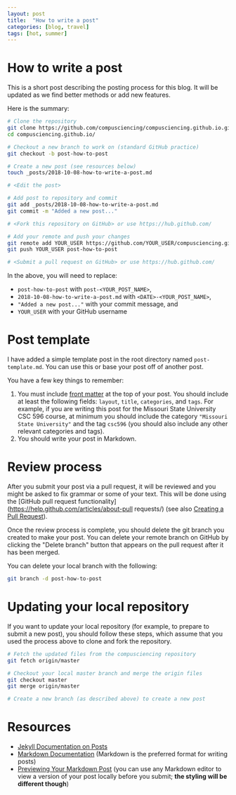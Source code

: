 ```yaml
---
layout: post
title:  "How to write a post"
categories: [blog, travel]
tags: [hot, summer]
---
```


# How to write a post

This is a short post describing the posting process for this blog. It will be updated as we find better methods or add new features.

Here is the summary:

```bash
# Clone the repository
git clone https://github.com/compusciencing/compusciencing.github.io.git
cd compusciencing.github.io/

# Checkout a new branch to work on (standard GitHub practice)
git checkout -b post-how-to-post

# Create a new post (see resources below)
touch _posts/2018-10-08-how-to-write-a-post.md

# <Edit the post>

# Add post to repository and commit
git add _posts/2018-10-08-how-to-write-a-post.md
git commit -m "Added a new post..."

# <Fork this repository on GitHub> or use https://hub.github.com/

# Add your remote and push your changes
git remote add YOUR_USER https://github.com/YOUR_USER/compusciencing.github.io.git
git push YOUR_USER post-how-to-post

# <Submit a pull request on GitHub> or use https://hub.github.com/
```

In the above, you will need to replace:

- `post-how-to-post` with `post-<YOUR_POST_NAME>`,
- `2018-10-08-how-to-write-a-post.md` with `<DATE>-<YOUR_POST_NAME>`,
- `"Added a new post..."` with your commit message, and
- `YOUR_USER` with your GitHub username

# Post template

I have added a simple template post in the root directory named `post-template.md`. You can use this or base your post off of another post.

You have a few key things to remember:

1. You must include [front matter](https://jekyllrb.com/docs/front-matter/) at the top of your post. You should include at least the following fields: `layout`, `title`, `categories`, and `tags`. For example, if you are writing this post for the Missouri State University CSC 596 course, at minimum you should include the category `"Missouri State University"` and the tag `csc596` (you should also include any other relevant categories and tags).
2. You should write your post in Markdown.

# Review process

After you submit your post via a pull request, it will be reviewed and you might be asked to fix grammar or some of your text. This will be done using the [GitHub pull request functionality](https://help.github.com/articles/about-pull requests/) (see also [Creating a Pull Request](https://help.github.com/articles/creating-a-pull-request/)).

Once the review process is complete, you should delete the git branch you created to make your post. You can delete your remote branch on GitHub by clicking the "Delete branch" button that appears on the pull request after it has been merged.

You can delete your local branch with the following:

```bash
git branch -d post-how-to-post
```

# Updating your local repository

If you want to update your local repository (for example, to prepare to submit a new post), you should follow these steps, which assume that you used the process above to clone and fork the repository.

```bash
# Fetch the updated files from the compusciencing repository
git fetch origin/master

# Checkout your local master branch and merge the origin files
git checkout master
git merge origin/master

# Create a new branch (as described above) to create a new post
```

# Resources

- [Jekyll Documentation on Posts](https://jekyllrb.com/docs/posts/)
- [Markdown Documentation](https://daringfireball.net/projects/markdown/) (Markdown is the preferred format for writing posts)
- [Previewing Your Markdown Post](http://lmgtfy.com/?q=markdown+editor) (you can use any Markdown editor to view a version of your post locally before you submit; **the styling will be different though**)
